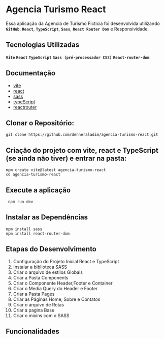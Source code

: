 
# Agencia Turismo React


Essa aplicação da Agencia de Turismo Ficticia foi desenvolvida utilizando **`GitHub`**, **`React`**, **`TypeScript`**, **`Sass`**, **`React Router Dom`**  e Responsividade.



##  Tecnologias Utilizadas

**`Vite`**
**`React`**
**`TypeScript`**
**`Sass (pré-processador CSS)`**
**`React-router-dom`**

## Documentação

- [vite](https://vitejs.dev/)
- [react](https://react.dev/)
- [sass](https://sass-lang.com/)
- [typeScript](https://www.typescriptlang.org/)
- [reactrouter](https://reactrouter.com/)

## Clonar o Repositório:

    git clone https://github.com/denneraladim/agencia-turismo-react.git

 ## Criação do projeto com vite, react e TypeScript (se ainda não tiver) e entrar na pasta: 

    npm create vite@latest agencia-turismo-react
    cd agencia-turismo-react

## Execute a aplicação

     npm run dev  

## Instalar as Dependências

    npm install sass
    npm install react-router-dom

## Etapas do Desenvolvimento

1. Configuração do Projeto Inicial React e TypeScript
2. Instalar a biblioteca SASS
3. Criar o arquivo de estilos Globais
4. Criar a Pasta Components
5. Criar o Componente Header,Footer e Container
6. Criar o Media Query do Header e Footer
7. Criar a Pasta Pages
8. Criar as Páginas Home, Sobre e Contatos
9. Criar o arquivo de Rotas
10. Criar a pagina Base
11. Criar o mixins com o SASS



##  Funcionalidades

